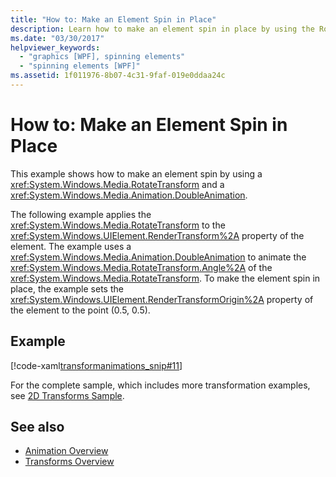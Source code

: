 ```yaml
---
title: "How to: Make an Element Spin in Place"
description: Learn how to make an element spin in place by using the RotateTransform and DoubleAnimation properties of the element.
ms.date: "03/30/2017"
helpviewer_keywords: 
  - "graphics [WPF], spinning elements"
  - "spinning elements [WPF]"
ms.assetid: 1f011976-8b07-4c31-9faf-019e0ddaa24c
---
```

# How to: Make an Element Spin in Place
This example shows how to make an element spin by using a <xref:System.Windows.Media.RotateTransform> and a <xref:System.Windows.Media.Animation.DoubleAnimation>.  
  
 The following example applies the <xref:System.Windows.Media.RotateTransform> to the <xref:System.Windows.UIElement.RenderTransform%2A> property of the element. The example uses a <xref:System.Windows.Media.Animation.DoubleAnimation> to animate the <xref:System.Windows.Media.RotateTransform.Angle%2A> of the <xref:System.Windows.Media.RotateTransform>. To make the element spin in place, the example sets the <xref:System.Windows.UIElement.RenderTransformOrigin%2A> property of the element to the point (0.5, 0.5).  
  
## Example  
 [!code-xaml[transformanimations_snip#11](~/samples/snippets/xaml/VS_Snippets_Wpf/transformanimations_snip/XAML/RotateAboutCenterExample.xaml#11)]  
  
 For the complete sample, which includes more transformation examples, see [2D Transforms Sample](https://github.com/Microsoft/WPF-Samples/tree/master/Graphics/2DTransforms).  
  
## See also

- [Animation Overview](animation-overview.md)
- [Transforms Overview](transforms-overview.md)
